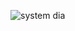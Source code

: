 ![system dia](https://user-images.githubusercontent.com/94467725/144284984-29dd6dd3-008d-44d4-9f09-24cc9180141d.PNG)
